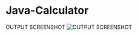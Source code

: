 # Java-Calculator

OUTPUT SCREENSHOT
![OUTPUT SCREENSHOT](https://photos.google.com/search/_tra_/photo/AF1QipMlMGSoRNlwTcdRZZuDifaKn_hCREF9P9tXKA1y)
